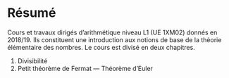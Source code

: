 # Résumé

Cours et travaux dirigés d’arithmétique niveau L1 (UE 1XM02) donnés en 2018/19.
Ils constituent une introduction aux notions de base de la théorie élémentaire
des nombres. Le cours est divisé en deux chapitres.

1. Divisibilité
2. Petit théorème de Fermat — Théorème d’Euler
